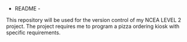 - README -

This repository will be used  for the version control of my NCEA LEVEL 2 project. 
The project requires me to program a pizza ordering kiosk with specific requirements.
